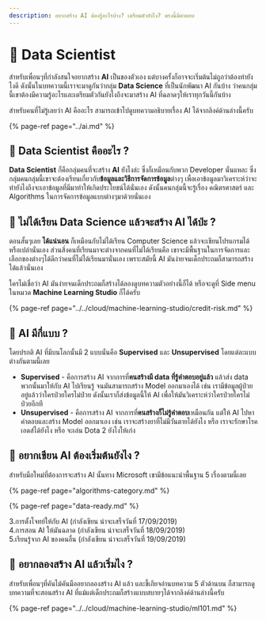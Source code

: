 ```yaml
---
description: อยากสร้าง AI ต้องรู้อะไรบ้าง? เตรียมตัวยังไง? ตรงนี้มีคำตอบ
---
```


# 👶 Data Scientist

สำหรับเพื่อนๆที่กำลังสนใจอยากสร้าง **AI** เป็นของตัวเอง แต่บางครั้งก็อาจจะเริ่มต้นไม่ถูกว่าต้องทำยังไงดี ดังนั้นในบทความนี้เราจะมาดูกันว่ากลุ่ม **Data Science** ที่เป็นนักพัฒนา AI กันบ้าง ว่าคนกลุ่มนี้เขาต้องมีความรู้อะไรและเตรียมตัวกันยังไงถึงจะมาสร้าง AI ที่ฉลาดๆให้เราทุกวันนี้กันบ้าง

สำหรับคนที่ไม่รู้เลยว่า AI คืออะไร สามารถเข้าไปดูบทความอธิบายเรื่อง AI ได้จากลิงค์ด้านล่างนี้ครับ

{% page-ref page="../ai.md" %}

## 🤔 Data Scientist คืออะไร ?

**Data Scientist** ก็คือกลุ่มคนที่จะสร้าง **AI** ยังไงล่ะ ซึ่งก็เหมือนกับพวก Developer นั่นแหละ ซึ่งกลุ่มคนกลุ่มนี้เขาจะต้องเรียนเกี่ยวกับ**ข้อมูลและวิธีการจัดการข้อมูล**ต่างๆ เพื่อเอาข้อมูลมาวิเคราะห์ว่าจะทำยังไงถึงจะเอาข้อมูลที่มีมาทำให้เกิดประโยชน์ได้นั่นเอง ดังนั้นคนกลุ่มนี้จะรู้เรื่อง คณิตรศาสตร์ และ Algorithms ในการจัดการข้อมูลแบบต่างๆมาด้วยนั่นเอง

## 🤔 ไม่ได้เรียน Data Science แล้วจะสร้าง AI ได้ป่ะ ?

ตอนสั้นๆเลย **ได้แน่นอน** ก็เหมือนกับไม่ได้เรียน Computer Science แล้วจะเขียนโปรแกรมได้หรือเปล่านั่นเอง ส่วนสิ่งคนที่เรียนมาจะต่างจากคนที่ไม่ได้เรียนคือ เขาจะมีพื้นฐานในการจัดการและเลือกของต่างๆได้ดีกว่าคนที่ไม่ได้เรียนมานั่นเอง เพราะสมัยนี้ AI มันง่ายจนเด็กประถมก็สามารถสร้างได้แล้วนั่นเอง

ใครไม่เชื่อว่า AI มันง่ายจนเด็กประถมก็สร้างได้ลองดูบทความตัวอย่างนี้ก็ได้ หรือจะดูที่ Side menu ในหมวด **Machine Learning Studio** ก็ได้ครับ

{% page-ref page="../../cloud/machine-learning-studio/credit-risk.md" %}

## 🤔 AI มีกี่แบบ ?

โดยปรกติ AI ที่มีบนโลกนั้นมี 2 แบบนั่นคือ **Supervised** และ **Unsupervised** โดยแต่ละแบบต่างกันตามนี้เลย

* **Supervised** - คือการสร้าง AI จากการที่**คนสร้างมี data ที่รู้คำตอบอยู่แล้ว** แล้วส่ง data พวกนั้นมาให้กับ AI ไปเรียนรู้ จนมันสามารถสร้าง Model ออกมาเองได้ เช่น เรามีข้อมูลผู้ป่วยอยู่แล้วว่าใครป่วยใครไม่ป่วย ดังนั้นเราก็ส่งข้อมูลนี้ให้ AI เพื่อให้มันวิเคราะห์ว่าใครป่วยใครไม่ป่วยอีกที
* **Unsupervised** - คือการสร้าง AI จากการที่**คนสร้างก็ไม่รู้คำตอบ**เหมือนกัน แต่ให้ AI ไปหาคำตอบและสร้าง Model ออกมาเอง เช่น เราจะสร้างยาที่ไม่มีวันตายได้ยังไง หรือ เราจะรักษาโรคเอดส์ได้ยังไง หรือ จะเล่น Dota 2 ยังไงให้เก่ง

## 🤔 อยากเขียน AI ต้องเริ่มต้นยังไง ?

สำหรับมือใหม่ที่ต้องการจะสร้าง AI นั้นทาง Microsoft เขามีข้อแนะนำพื้นฐาน 5 เรื่องตามนี้เลย

{% page-ref page="algorithms-category.md" %}

{% page-ref page="data-ready.md" %}

3.การตั้งโจทย์ให้กับ AI \(กำลังเขียน น่าจะเสร็จวันที่ 17/09/2019\)  
4.การสอน AI ให้มันฉลาด \(กำลังเขียน น่าจะเสร็จวันที่ 18/09/2019\)  
5.เรียนรู้จาก AI ของคนอื่น \(กำลังเขียน น่าจะเสร็จวันที่ 19/09/2019\)

## 🤔 อยากลองสร้าง AI แล้วเริ่มไง ?

สำหรับเพื่อนๆที่คันไม้คันมืออยากลองสร้าง AI แล้ว และขี้เกียจอ่านบทความ 5 ตัวด้านบน ก็สามารถดูบทความที่จะสอนสร้าง AI ที่แม้แต่เด็กประถมก็สร้างแบบสบายๆได้จากลิงค์ด้านล่างนี้ครับ

{% page-ref page="../../cloud/machine-learning-studio/ml101.md" %}



